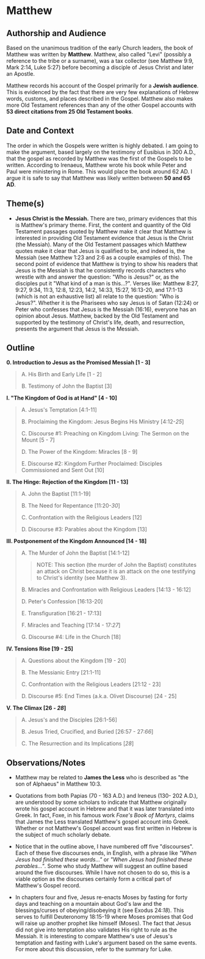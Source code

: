 # Matthew


## Authorship and Audience
Based on the unanimous tradition of the early Church leaders, the book of Matthew was written by **Matthew**. Matthew, also called "Levi" (possibly a reference to the tribe or a surname), was a tax collector (see Matthew 9:9, Mark 2:14, Luke 5:27) before becoming a disciple of Jesus Christ and later an Apostle.

Matthew records his account of the Gospel primarily for a **Jewish audience**. This is evidenced by the fact that there are very few explanations of Hebrew words, customs, and places described in the Gospel. Matthew also makes more Old Testament references than any of the other Gospel accounts with **53 direct citations from 25 Old Testament books**.


## Date and Context
The order in which the Gospels were written is highly debated. I am going to make the argument, based largely on the testimony of Eusibius in 300 A.D., that the gospel as recorded by Matthew was the first of the Gospels to be written. According to Irenaeus, Matthew wrote his book while Peter and Paul were ministering in Rome. This would place the book around 62 AD. I argue it is safe to say that Matthew was likely written between **50 and 65 AD**.


## Theme(s)
- **Jesus Christ is the Messiah.** There are two, primary evidences that this is Matthew's primary theme. First, the content and quantity of the Old Testament passages quoted by Matthew make it clear that Matthew is interested in providing Old Testament evidence that Jesus is the Christ (the Messiah). Many of the Old Testament passages which Matthew quotes make it clear that Jesus is qualified to be, and indeed is, the Messiah (see Matthew 1:23 and 2:6 as a couple examples of this). The second point of evidence that Matthew is trying to show his readers that Jesus is the Messiah is that he consistently records characters who wrestle with and answer the question: "Who is Jesus?" or, as the disciples put it "What kind of a man is this...?". Verses like: Matthew 8:27, 9:27, 9:34, 11:3, 12:8, 12:23, 14:2, 14:33, 15:27, 16:13-20, and 17:1-13 (which is not an exhaustive list) all relate to the question: "Who is Jesus?". Whether it is the Pharisees who say Jesus is of Satan (12:24) or Peter who confesses that Jesus is the Messiah (16:16), everyone has an opinion about Jesus. Matthew, backed by the Old Testament and supported by the testimony of Christ's life, death, and resurrection, presents the argument that Jesus is the Messiah.


## Outline
**0. Introduction to Jesus as the Promised Messiah  [1 - 3]**

  > A. His Birth and Early Life  [1 - 2]
  > 
  > B. Testimony of John the Baptist  [3]

**I. "The Kingdom of God is at Hand"  [4 - 10]**

  > A. Jesus's Temptation  [4:1-11]
  > 
  > B. Proclaiming the Kingdom: Jesus Begins His Ministry  [4:12-*25*]
  > 
  > C. Discourse #1: Preaching on Kingdom Living: The Sermon on the Mount  [5 - 7]
  > 
  > D. The Power of the Kingdom: Miracles [8 - 9]
  > 
  > E. Discourse #2: Kingdom Further Proclaimed: Disciples Commissioned and Sent Out [10]

**II. The Hinge: Rejection of the Kingdom  [11 - 13]**

  > A. John the Baptist  [11:1-19]
  > 
  > B. The Need for Repentance  [11:20-*30*]
  > 
  > C. Confrontation with the Religious Leaders  [12]
  > 
  > D. Discourse #3: Parables about the Kingdom  [13]

**III. Postponement of the Kingdom Announced  [14 - 18]**

  > A. The Murder of John the Baptist [14:1-12]
  >
  > > NOTE: This section (the murder of John the Baptist) constitutes an attack on Christ because it is an attack on the one testifying to Christ's identity (see Matthew 3).
  > 
  > B. Miracles and Confrontation with Religious Leaders  [14:13 - 16:12]
  > 
  > D. Peter's Confession  [16:13-20]
  > 
  > E. Transfiguration  [16:21 - 17:13]
  > 
  > F. Miracles and Teaching  [17:14 - 17:*27*]
  > 
  > G. Discourse #4: Life in the Church  [18]

**IV. Tensions Rise  [19 - 25]**

  > A. Questions about the Kingdom [19 - 20]
  > 
  > B. The Messianic Entry  [21:1-11]
  > 
  > C. Confrontation with the Religious Leaders  [21:12 - 23]
  > 
  > D. Discourse #5: End Times (a.k.a. Olivet Discourse)  [24 - 25]

**V. The Climax  [26 - *28*]**

  > A. Jesus's and the Disciples  [26:1-56]
  > 
  > B. Jesus Tried, Crucified, and Buried  [26:57 - 27:*66*]
  > 
  > C. The Resurrection and its Implications  [*28*]


## Observations/Notes
  - Matthew may be related to **James the Less** who is described as "the son of Alphaeus" in Matthew 10:3.

  - Quotations from both Papias (70 - 163 A.D.) and Ireneus (130- 202 A.D.), are understood by some scholars to indicate that Matthew originally wrote his gospel account in Hebrew and that it was later translated into Greek. In fact, Foxe, in his famous work *Foxe's Book of Martyrs*, claims that James the Less translated Matthew's gospel account into Greek. Whether or not Matthew's Gospel account was first written in Hebrew is the subject of much scholarly debate.

  - Notice that in the outline above, I have numbered off five "discourses". Each of these five discourses ends, in English, with a phrase like *"When Jesus had finished these words..."* or *"When Jesus had finished these parables..."*. Some who study Matthew will suggest an outline based around the five discourses. While I have not chosen to do so, this is a viable option as the discourses certainly form a critical part of Matthew's Gospel record.

  - In chapters four and five, Jesus re-enacts Moses by fasting for forty days and teaching on a mountain about God's law and the blessings/curses of obeying/disobeying it (see Exodus 24:*18*). This serves to fulfill Deuteronomy 18:15-19 where Moses promises that God will raise up another prophet like himself (Moses). The fact that Jesus did not give into temptation also validates His right to rule as the Messiah. It is interesting to compare Matthew's use of Jesus's temptation and fasting with Luke's argument based on the same events. For more about this discussion, refer to the summary for Luke.
